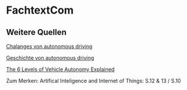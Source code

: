 # FachtextCom

## Weitere Quellen

[Chalanges von autonomous driving](https://iiot-world.com/artificial-intelligence/five-challenges-in-designing-a-fully-autonomous-system-for-driverless-cars/)

[Geschichte von autonomous driving](https://blog.hslu.ch/majorobm/2019/03/27/iot-smart-autonomous-cars-easymobiliser/)

[The 6 Levels of Vehicle Autonomy Explained](https://www.synopsys.com/automotive/autonomous-driving-levels.html)


Zum Merken: Artifical Inteligence and Internet of Things: S.12 & 13 / S.10
